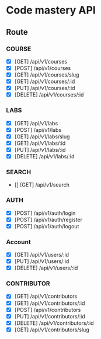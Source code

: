 # Code mastery API

## Route

### COURSE

- [x] [GET] /api/v1/courses
- [x] [POST] /api/v1/courses
- [x] [GET] /api/v1/courses/slug
- [x] [GET] /api/v1/courses/:id
- [x] [PUT] /api/v1/courses/:id
- [x] [DELETE] /api/v1/courses/:id

### LABS

- [x] [GET] /api/v1/labs
- [x] [POST] /api/v1/labs
- [x] [GET] /api/v1/labs/slug
- [x] [GET] /api/v1/labs/:id
- [x] [PUT] /api/v1/labs/:id
- [x] [DELETE] /api/v1/labs/:id

### SEARCH

- [] [GET] /api/v1/search

### AUTH

- [x] [POST] /api/v1/auth/login
- [x] [POST] /api/v1/auth/register
- [x] [POST] /api/v1/auth/logout

### Account

- [x] [GET] /api/v1/users/:id
- [x] [PUT] /api/v1/users/:id
- [x] [DELETE] /api/v1/users/:id

### CONTRIBUTOR

- [x] [GET] /api/v1/contributors
- [x] [GET] /api/v1/contributors/:id
- [x] [POST] /api/v1/contributors
- [x] [PUT] /api/v1/contributors/:id
- [x] [DELETE] /api/v1/contributors/:id
- [x] [GET] /api/v1/contributors/slug

